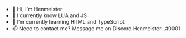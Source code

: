 - 👋 Hi, I’m Henmeister
- 🌹 I currently know LUA and JS
- 🌱 I’m currently learning HTML and TypeScript
- 📫 Need to contact me? Message me on Discord Henmeister-.#0001

<!---
Henmeister34/Henmeister34 is a ✨ special ✨ repository because its `README.md` (this file) appears on your GitHub profile.
You can click the Preview link to take a look at your changes.
--->
